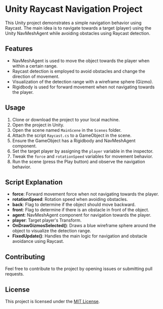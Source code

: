 # Unity Raycast Navigation Project

This Unity project demonstrates a simple navigation behavior using Raycast. The main idea is to navigate towards a target (player) using the Unity NavMeshAgent while avoiding obstacles using Raycast detection.

## Features

- NavMeshAgent is used to move the object towards the player when within a certain range.
- Raycast detection is employed to avoid obstacles and change the direction of movement.
- Visualization of the detection range with a wireframe sphere (Gizmo).
- Rigidbody is used for forward movement when not navigating towards the player.

## Usage

1. Clone or download the project to your local machine.
2. Open the project in Unity.
3. Open the scene named `MainScene` in the `Scenes` folder.
4. Attach the script `Raycast.cs` to a GameObject in the scene.
5. Ensure the GameObject has a Rigidbody and NavMeshAgent component.
6. Set the target player by assigning the `player` variable in the inspector.
7. Tweak the `force` and `rotationSpeed` variables for movement behavior.
8. Run the scene (press the Play button) and observe the navigation behavior.

## Script Explanation

- **force**: Forward movement force when not navigating towards the player.
- **rotationSpeed**: Rotation speed when avoiding obstacles.
- **back**: Flag to determine if the object should move backward.
- **front**: Flag to determine if there is an obstacle in front of the object.
- **agent**: NavMeshAgent component for navigation towards the player.
- **player**: Target player's Transform.
- **OnDrawGizmosSelected()**: Draws a blue wireframe sphere around the object to visualize the detection range.
- **FixedUpdate()**: Handles the main logic for navigation and obstacle avoidance using Raycast.

## Contributing

Feel free to contribute to the project by opening issues or submitting pull requests.

## License

This project is licensed under the [MIT License](LICENSE).
